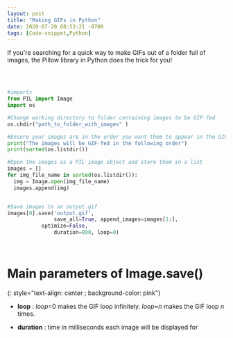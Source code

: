 ```yaml
---
layout: post
title: "Making GIFs in Python"
date: 2020-07-20 08:53:21 -0700
tags: [Code-snippet,Python]
---
```


If you're searching for a quick way to make GIFs out of a folder full of images, the Pillow library in Python does the trick for you!  
  
  
  
&nbsp;  



~~~ python

#imports
from PIL import Image
import os

#Change working directory to folder containing images to be GIF-fed
os.chdir("path_to_folder_with_images" )

#Ensure your images are in the order you want them to appear in the GIF
print("The images will be GIF-fed in the following order")
print(sorted(os.listdir())

#Open the images as a PIL image object and store them in a list
images = []
for img_file_name in sorted(os.listdir()):
  img = Image.open(img_file_name)
  images.append(img)


#Save images to an output.gif
images[0].save('output.gif',
               save_all=True, append_images=images[1:], 
	       optimize=False, 
               duration=800, loop=0)


~~~

&nbsp;  



# Main parameters of Image.save()
{: style="text-align: center ; background-color: pink"}


* __loop__ :
  _loop_=0 makes the GIF loop infinitely. _loop_=_n_ makes the GIF loop _n_ times.  

* __duration__ :
  time in milliseconds each image will be displayed for

  


